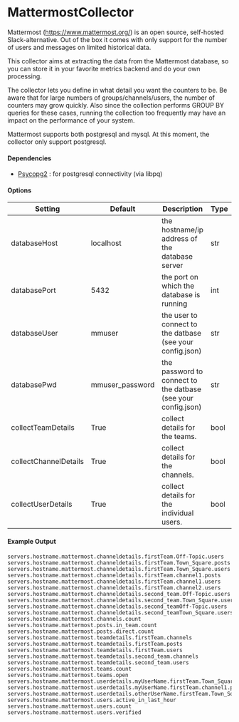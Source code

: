 <!--This file was generated from the python source
Please edit the source to make changes
-->
MattermostCollector
=====

Mattermost (https://www.mattermost.org/) is an open source, self-hosted
Slack-alternative. Out of the box it comes with only support for the number
of users and messages on limited historical data.

This collector aims at extracting the data from the Mattermost database, so
you can store it in your favorite metrics backend and do your own processing.

The collector lets you define in what detail you want the counters to be. Be
aware that for large numbers of groups/channels/users, the number of counters
may grow quickly. Also since the collection performs GROUP BY queries for these
cases, running the collection too frequently may have an impact on the
performance of your system.


Mattermost supports both postgresql and mysql. At this moment, the collector
only support postgresql.

#### Dependencies

 * [Psycopg2](http://initd.org/psycopg/docs/) : for postgresql connectivity (via libpq)


#### Options

Setting | Default | Description | Type
--------|---------|-------------|-----
databaseHost | localhost | the hostname/ip address of the database server | str
databasePort | 5432 | the port on which the database is running | int
databaseUser | mmuser | the user to connect to the datbase (see your config.json) | str
databasePwd | mmuser_password | the password to connect to the datbase (see your config.json) | str
collectTeamDetails | True | collect details for the teams. | bool
collectChannelDetails | True | collect details for the channels. | bool
collectUserDetails | True | collect details for the individual users. | bool


#### Example Output

```
servers.hostname.mattermost.channeldetails.firstTeam.Off-Topic.users
servers.hostname.mattermost.channeldetails.firstTeam.Town_Square.posts
servers.hostname.mattermost.channeldetails.firstTeam.Town_Square.users
servers.hostname.mattermost.channeldetails.firstTeam.channel1.posts
servers.hostname.mattermost.channeldetails.firstTeam.channel1.users
servers.hostname.mattermost.channeldetails.firstTeam.channel2.users
servers.hostname.mattermost.channeldetails.second_team.Off-Topic.users
servers.hostname.mattermost.channeldetails.second_team.Town_Square.users
servers.hostname.mattermost.channeldetails.second_teamOff-Topic.users
servers.hostname.mattermost.channeldetails.second_teamTown_Square.users
servers.hostname.mattermost.channels.count
servers.hostname.mattermost.posts.in_team.count
servers.hostname.mattermost.posts.direct.count
servers.hostname.mattermost.teamdetails.firstTeam.channels
servers.hostname.mattermost.teamdetails.firstTeam.posts
servers.hostname.mattermost.teamdetails.firstTeam.users
servers.hostname.mattermost.teamdetails.second_team.channels
servers.hostname.mattermost.teamdetails.second_team.users
servers.hostname.mattermost.teams.count
servers.hostname.mattermost.teams.open
servers.hostname.mattermost.userdetails.myUserName.firstTeam.Town_Square.posts
servers.hostname.mattermost.userdetails.myUserName.firstTeam.channel1.posts
servers.hostname.mattermost.userdetails.otherUserName.firstTeam.Town_Square.posts
servers.hostname.mattermost.users.active_in_last_hour
servers.hostname.mattermost.users.count
servers.hostname.mattermost.users.verified
```
